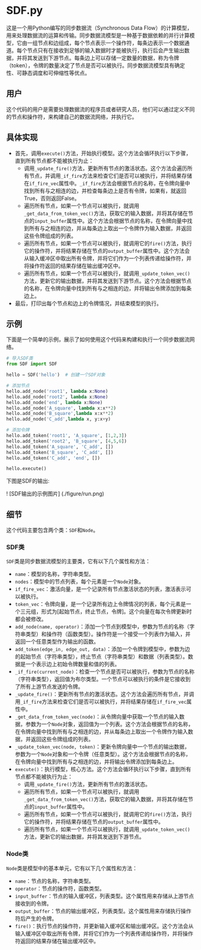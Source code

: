 # SDF.py

这是一个用Python编写的同步数据流（Synchronous Data Flow）的计算模型，用来处理数据流的运算和传输。同步数据流模型是一种基于数据依赖的并行计算模型，它由一组节点和边组成，每个节点表示一个操作符，每条边表示一个数据通道。每个节点只有在接收到足够的输入数据时才能被执行，执行后会产生输出数据，并将其发送到下游节点。每条边上可以存储一定数量的数据，称为令牌（token），令牌的数量决定了节点是否可以被执行。同步数据流模型具有确定性、可静态调度和可伸缩性等优点。


## 用户

这个代码的用户是需要处理数据流的程序员或者研究人员，他们可以通过定义不同的节点和操作符，来构建自己的数据流网络，并执行它。

## 具体实现
- 首先，调用`execute()`方法，开始执行模型。这个方法会循环执行以下步骤，直到所有节点都不能被执行为止：
  - 调用`_update_fire()`方法，更新所有节点的激活状态。这个方法会遍历所有节点，并调用`_if_fire`方法来检查它们是否可以被执行，并将结果存储在`if_fire_vec`属性中。`_if_fire`方法会根据节点的名称，在令牌向量中找到所有与之相连的边，并检查每条边上是否有令牌，如果有，就返回True，否则返回False。
  - 遍历所有节点，如果一个节点可以被执行，就调用`_get_data_from_token_vec()`方法，获取它的输入数据，并将其存储在节点的`input_buffer`属性中。这个方法会根据节点的名称，在令牌向量中找到所有与之相连的边，并从每条边上取出一个令牌作为输入数据，并返回这些令牌组成的列表。
  - 遍历所有节点，如果一个节点可以被执行，就调用它的`fire()`方法，执行它的操作符，并将结果存储在节点的`output_buffer`属性中。这个方法会从输入缓冲区中取出所有令牌，并将它们作为一个列表传递给操作符，并将操作符返回的结果存储在输出缓冲区中。
  - 遍历所有节点，如果一个节点可以被执行，就调用`_update_token_vec()`方法，更新它的输出数据，并将其发送到下游节点。这个方法会根据节点的名称，在令牌向量中找到所有与之相连的边，并将输出令牌添加到每条边上。
- 最后，打印出每个节点和边上的令牌情况，并结束模型的执行。

## 示例

下面是一个简单的示例，展示了如何使用这个代码来构建和执行一个同步数据流网络。

```python
# 导入SDF类
from SDF import SDF

hello = SDF('hello')  # 创建一个SDF对象

# 添加节点
hello.add_node('root1', lambda x:None)
hello.add_node('root2', lambda x:None)
hello.add_node('end', lambda x:None)
hello.add_node('A_square', lambda x:x**2)
hello.add_node('B_square',lambda x:x**2)
hello.add_node('C_add',lambda x, y:x+y)

# 添加令牌
hello.add_token('root1', 'A_square', [1,2,3])
hello.add_token('root2', 'B_square', [4,5,6])
hello.add_token('A_square', 'C_add', [])
hello.add_token('B_square', 'C_add', [])
hello.add_token('C_add', 'end', [])

hello.execute()
```

下图是SDF的输出: 

! [SDF输出的示例图片] (./figure/run.png)


## 细节

这个代码主要包含两个类：`SDF`和`Node`。

### SDF类

`SDF`类是同步数据流模型的主要类，它有以下几个属性和方法：

- `name`：模型的名称，字符串类型。
- `nodes`：模型中的节点列表，每个元素是一个`Node`对象。
- `if_fire_vec`：激活向量，是一个记录所有节点激活状态的列表，激活表示可以被执行。
- `token_vec`：令牌向量，是一个记录所有边上令牌情况的列表，每个元素是一个三元组，形式为[起始节点，终止节点，令牌]。这个向量在每次令牌更新时都会被修改。
- `add_node(name, operator)`：添加一个节点到模型中，参数为节点的名称（字符串类型）和操作符（函数类型）。操作符是一个接受一个列表作为输入，并返回一个任意类型作为输出的函数。
- `add_token(edge_in, edge_out, data)`：添加一个令牌到模型中，参数为边的起始节点（字符串类型），终止节点（字符串类型）和数据（列表类型）。数据是一个表示边上初始令牌数量和值的列表。
- `_if_fire(current_node)`：检查一个节点是否可以被执行，参数为节点的名称（字符串类型），返回值为布尔类型。一个节点可以被执行的条件是它接收到了所有上游节点发送的令牌。
- `_update_fire()`：更新所有节点的激活状态。这个方法会遍历所有节点，并调用`_if_fire`方法来检查它们是否可以被执行，并将结果存储在`if_fire_vec`属性中。
- `_get_data_from_token_vec(node)`：从令牌向量中获取一个节点的输入数据，参数为一个`Node`对象，返回值为一个列表。这个方法会根据节点的名称，在令牌向量中找到所有与之相连的边，并从每条边上取出一个令牌作为输入数据，并返回这些令牌组成的列表。
- `_update_token_vec(node, token)`：更新令牌向量中一个节点的输出数据，参数为一个`Node`对象和一个令牌（任意类型）。这个方法会根据节点的名称，在令牌向量中找到所有与之相连的边，并将输出令牌添加到每条边上。
- `execute()`：执行模型，核心方法。这个方法会循环执行以下步骤，直到所有节点都不能被执行为止：
  - 调用`_update_fire()`方法，更新所有节点的激活状态。
  - 遍历所有节点，如果一个节点可以被执行，就调用`_get_data_from_token_vec()`方法，获取它的输入数据，并将其存储在节点的`input_buffer`属性中。
  - 遍历所有节点，如果一个节点可以被执行，就调用它的`fire()`方法，执行它的操作符，并将结果存储在节点的`output_buffer`属性中。
  - 遍历所有节点，如果一个节点可以被执行，就调用`_update_token_vec()`方法，更新它的输出数据，并将其发送到下游节点。

### Node类

`Node`类是模型中的基本单元，它有以下几个属性和方法：

- `name`：节点的名称，字符串类型。
- `operator`：节点的操作符，函数类型。
- `input_buffer`：节点的输入缓冲区，列表类型。这个属性用来存储从上游节点接收到的令牌。
- `output_buffer`：节点的输出缓冲区，列表类型。这个属性用来存储执行操作符后产生的令牌。
- `fire()`：执行节点的操作符，并更新输入缓冲区和输出缓冲区。这个方法会从输入缓冲区中取出所有令牌，并将它们作为一个列表传递给操作符，并将操作符返回的结果存储在输出缓冲区中。

